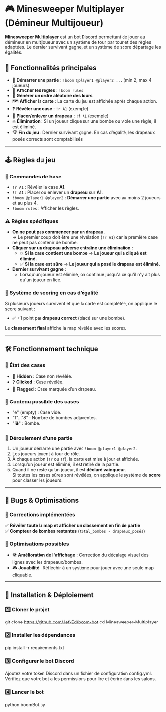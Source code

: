 # 🎮 Minesweeper Multiplayer (Démineur Multijoueur)

**Minesweeper Multiplayer** est un bot Discord permettant de jouer au démineur en multijoueur avec un système de tour par tour et des règles adaptées.
Le dernier survivant gagne, et un système de score départage les égalités.

## 📌 Fonctionnalités principales

- 🏁 **Démarrer une partie** : `!boom @player1 @player2 ...` (min 2, max 4 joueurs)
- 📜 **Afficher les règles** : `!boom rules`
- 🎲 **Générer un ordre aléatoire des tours**
- 🗺️ **Afficher la carte** : La carte du jeu est affichée après chaque action.
- ❓ **Révéler une case** : `!r A1` (exemple)
- 🚩 **Placer/enlever un drapeau** : `!f A1` (exemple)
- 🔥 **Élimination** : Si un joueur clique sur une bombe ou viole une règle, il est éliminé.
- 🏆 **Fin du jeu** : Dernier survivant gagne. En cas d’égalité, les drapeaux posés corrects sont comptabilisés.

---

## 🕹️ Règles du jeu

### 📌 Commandes de base
- `!r A1` : Révéler la case **A1**.
- `!f A1` : Placer ou enlever un **drapeau** sur **A1**.
- `!boom @player1 @player2` : **Démarrer une partie** avec au moins 2 joueurs et au plus 4.
- `!boom rules` : Afficher les règles.

### ⚠️ Règles spécifiques
- **On ne peut pas commencer par un drapeau.**  
  → Le premier coup doit être une révélation (`!r A1`) car la première case ne peut pas contenir de bombe.
- **Cliquer sur un drapeau adverse entraîne une élimination :**
  - 💥 **Si la case contient une bombe** → **Le joueur qui a cliqué est éliminé.**
  - ✅ **Si la case est sûre** → **Le joueur qui a posé le drapeau est éliminé.**
- **Dernier survivant gagne** :  
  - Lorsqu'un joueur est éliminé, on continue jusqu'à ce qu'il n'y ait plus qu'un joueur en lice.

### 🎯 Système de scoring en cas d’égalité
Si plusieurs joueurs survivent et que la carte est complétée, on applique le score suivant :
- ✅ +1 point par **drapeau correct** (placé sur une bombe).

Le **classement final** affiche la map révélée avec les scores.

---

## 🛠️ Fonctionnement technique

### 📍 État des cases
- 🔳 **Hidden** : Case non révélée.
- ❓ **Clicked** : Case révélée.
- 🚩 **Flagged** : Case marquée d’un drapeau.

### 🎲 Contenu possible des cases
- "e" (empty) : Case vide.
- "1"..."8" : Nombre de bombes adjacentes.
- "💣" : Bombe.

### 🏁 Déroulement d’une partie
1. Un joueur démarre une partie avec `!boom @player1 @player2`.
2. Les joueurs jouent à tour de rôle.
3. À chaque action (`!r` ou `!f`), la carte est mise à jour et affichée.
4. Lorsqu’un joueur est éliminé, il est retiré de la partie.
5. Quand il ne reste qu’un joueur, il est **déclaré vainqueur**.  
   Si toutes les cases sûres sont révélées, on applique le système de **score** pour classer les joueurs.

---

## 🐞 Bugs & Optimisations

### 🔧 Corrections implémentées
✅ **Révéler toute la map et afficher un classement en fin de partie**  
✅ **Compteur de bombes restantes** (`total_bombes - drapeaux_posés`)

### 🚀 Optimisations possibles
- 🛠 **Amélioration de l'affichage** : Correction du décalage visuel des lignes avec les drapeaux/bombes.
- 🎮 **Jouabilité** : Réfléchir à un système pour jouer avec une seule map cliquable.

---

## 🚀 Installation & Déploiement

### 1️⃣ Cloner le projet
git clone https://github.com/Jef-Ed/boom-bot
cd Minesweeper-Multiplayer

### 2️⃣ Installer les dépendances
pip install -r requirements.txt

### 3️⃣ Configurer le bot Discord
Ajoutez votre token Discord dans un fichier de configuration config.yml.
Vérifiez que votre bot a les permissions pour lire et écrire dans les salons.

### 4️⃣ Lancer le bot
python boomBot.py